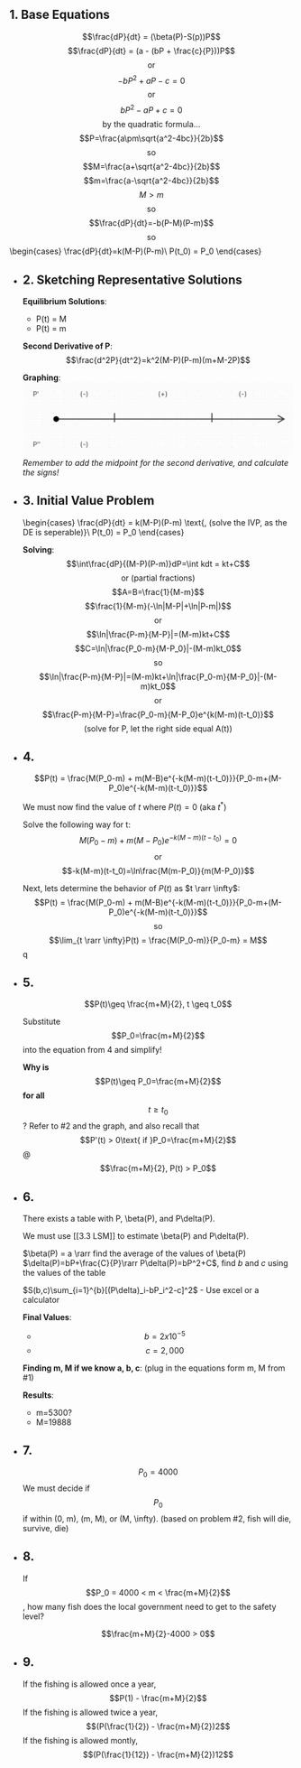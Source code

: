## 1. Base Equations
$$\frac{dP}{dt} = (\beta(P)-S(p))P$$
$$\frac{dP}{dt} = (a - (bP + \frac{c}{P}))P$$
$$\text{or}$$
$$-bP^2+aP-c=0$$
$$\text{or}$$
$$bP^2-aP+c=0$$
$$\text{by the quadratic formula...}$$
$$P=\frac{a\pm\sqrt{a^2-4bc}}{2b}$$
$$\text{so}$$
$$M=\frac{a+\sqrt{a^2-4bc}}{2b}$$
$$m=\frac{a-\sqrt{a^2-4bc}}{2b}$$
$$M > m$$
$$\text{so}$$
$$\frac{dP}{dt}=-b(P-M)(P-m)$$
$$\text{so}$$
\begin{cases}
\frac{dP}{dt}=k(M-P)(P-m)\\
P(t_0) = P_0
\end{cases}
- ## 2. Sketching Representative Solutions
  **Equilibrium Solutions**:
  * P(t) = M
  * P(t) = m
  
  **Second Derivative of P**:
  $$\frac{d^2P}{dt^2}=k^2(M-P)(P-m)(m+M-2P)$$
  
  **Graphing**:
  ![image.png](../assets/image_1713367597573_0.png)
  *Remember to add the midpoint for the second derivative, and calculate the signs!*
- ## 3. Initial Value Problem
  \begin{cases}
  \frac{dP}{dt} = k(M-P)(P-m) \text{, (solve the IVP, as the DE is seperable)}\\
  P(t_0) = P_0
  \end{cases}
  
  **Solving**:
  $$\int\frac{dP}{(M-P)(P-m)}dP=\int kdt = kt+C$$
  $$\text{or (partial fractions)}$$
  $$A=B=\frac{1}{M-m}$$
  $$\frac{1}{M-m}(-\ln|M-P|+\ln|P-m|)$$
  $$\text{or}$$
  $$\ln|\frac{P-m}{M-P}|=(M-m)kt+C$$
  $$C=\ln|\frac{P_0-m}{M-P_0}|-(M-m)kt_0$$
  $$\text{so}$$
  $$\ln|\frac{P-m}{M-P}|=(M-m)kt+\ln|\frac{P_0-m}{M-P_0}|-(M-m)kt_0$$
  $$\text{or}$$
  $$\frac{P-m}{M-P}=\frac{P_0-m}{M-P_0}e^{k(M-m)(t-t_0)}$$
  $$\text{(solve for P, let the right side equal A(t))}$$
- ## 4. 
  $$P(t) = \frac{M(P_0-m) + m(M-B)e^{-k(M-m)(t-t_0)}}{P_0-m+(M-P_0)e^{-k(M-m)(t-t_0)}}$$
  
  We must now find the value of $t$ where $P(t) = 0$ (aka $t^{*}$)
  
  Solve the following way for t:
  $$M(P_0-m)+m(M-P_0)e^{-k(M-m)(t-t_0)}=0$$
  $$\text{or}$$
  $$-k(M-m)(t-t_0)=\ln\frac{M(m-P_0)}{m(M-P_0)}$$
  
  Next, lets determine the behavior of $P(t)$ as $t \rarr \infty$:
  $$P(t) = \frac{M(P_0-m) + m(M-B)e^{-k(M-m)(t-t_0)}}{P_0-m+(M-P_0)e^{-k(M-m)(t-t_0)}}$$
  $$\text{so}$$
  $$\lim_{t \rarr \infty}P(t) = \frac{M(P_0-m)}{P_0-m} = M$$q
- ## 5.
  $$P(t)\geq \frac{m+M}{2}, t \geq t_0$$
  
  Substitute $$P_0=\frac{m+M}{2}$$ into the equation from 4 and simplify!
  
  **Why is** $$P(t)\geq P_0=\frac{m+M}{2}$$ **for all** $$t \geq t_0$$?
  Refer to #2 and the graph, and also recall that $$P'(t) > 0\text{ if }P_0=\frac{m+M}{2}$$
  @ $$\frac{m+M}{2}, P(t) > P_0$$
- ## 6.
  There exists a table with P, \beta(P), and P\delta(P).
  
  We must use [[3.3 LSM]] to estimate \beta(P) and P\delta(P).
  
  $\beta(P) = a \rarr  find the average of the values of \beta(P)
  $\delta(P)=bP+\frac{C}{P}\rarr P\delta(P)=bP^2+C$, find *b* and *c* using the values of the table
  
  $S(b,c)\sum_{i=1}^{b}[(P\delta)_i-bP_i^2-c]^2$ - Use excel or a calculator
  
  **Final Values**:
  * $$b = 2x10^{-5}$$
  * $$c = 2,000$$
  
  **Finding m, M if we know a, b, c**:
  (plug in the equations form m, M from #1)
  
  **Results**:
  * m=5300?
  * M=19888
- ## 7.
  $$P_0=4000$$
  We must decide if $$P_0$$ if within (0, m), (m, M), or (M, \infty). (based on problem #2, fish will die, survive, die)
- ## 8.
  If $$P_0 = 4000 < m < \frac{m+M}{2}$$, how many fish does the local government need to get to the safety level?
  
  $$\frac{m+M}{2}-4000 > 0$$
- ## 9.
  If the fishing is allowed once a year, $$P(1) - \frac{m+M}{2}$$
  If the fishing is allowed twice a year, $$(P(\frac{1}{2}) - \frac{m+M}{2})2$$
  If the fishing is allowed montly, $$(P(\frac{1}{12}) - \frac{m+M}{2})12$$
